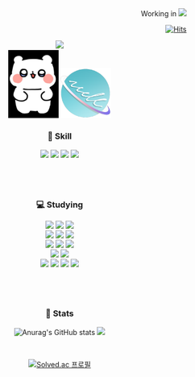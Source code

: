 <div align="right">
  Working in 
  <img src="https://img.shields.io/badge/%F0%9F%92%9B-PalNPal-9c8&logoColor=white" />
  
[![Hits](https://hits.seeyoufarm.com/api/count/incr/badge.svg?url=https%3A%2F%2Fgithub.com%2Fsik-08&count_bg=%2379C83D&title_bg=%23000000&icon=&icon_color=%23E7E7E7&title=VISIT&edge_flat=false)](https://github.com/sik-08)
  
</div>

<div align="center">
  
<!-- header -->
  
<img src="https://capsule-render.vercel.app/api?type=waving&color=0:FFFFFF,100:00FFFF&height=180&fontAlignY=36&section=header&text=RECODE's%20GitHub%20&fontSize=35&fontColor=FAFAFA" />

<div align="center">
<img src="꼬미.jpg" style="width:100px;"/>
<img src="WellSeeGithub.png" style="width:100px;"/>
</div>
  
  <h3> 📖 Skill </h3>
    <img src="https://img.shields.io/badge/C-A8B9CC?style=for-the-badge&logo=C&logoColor=white"/>
    <img src="https://img.shields.io/badge/C++-00599C?style=for-the-badge&logo=cplusplus&logoColor=white"/>
    <img src="https://img.shields.io/badge/Java-007396?style=for-the-badge&logo=java&logoColor=white"/>
    <img src="https://img.shields.io/badge/Python-3776AB?style=for-the-badge&logo=python&logoColor=white"/>
  <br>
  
  #
  
  <br>
  <h3> 💻 Studying </h3>
    <img src="https://img.shields.io/badge/HTML5-E34F26?style=for-the-badge&logo=HTML5&logoColor=white"/>
    <img src="https://img.shields.io/badge/CSS3-1572B6?style=for-the-badge&logo=CSS3&logoColor=white"/>
    <img src="https://img.shields.io/badge/JavaScript-F7DF1E?style=for-the-badge&logo=JavaScript&logoColor=white"/><br>
    <img src="https://img.shields.io/badge/Spring-6DB33F?style=for-the-badge&logo=Spring&logoColor=white"/>
    <img src="https://img.shields.io/badge/Spring Boot-6DB33F?style=for-the-badge&logo=SpringBoot&logoColor=white"/>
    <img src="https://img.shields.io/badge/Spring Security-6DB33F?style=for-the-badge&logo=SpringSecurity&logoColor=white"/><br>
    <img src="https://img.shields.io/badge/Flutter-02569B?style=for-the-badge&logo=flutter&logoColor=white"/>
    <img src="https://img.shields.io/badge/Dart-0175C2?style=for-the-badge&logo=dart&logoColor=white"/>
    <img src="https://img.shields.io/badge/FireBase-FFCA28?style=for-the-badge&logo=firebase&logoColor=white"/><br>
    <img src="https://img.shields.io/badge/MySQL-4479A1?style=for-the-badge&logo=mysql&logoColor=white"/>
    <img src="https://img.shields.io/badge/MariaDB-003545?style=for-the-badge&logo=mariadb&logoColor=white"/><br>
    <img src="https://img.shields.io/badge/React-61DAFB?style=for-the-badge&logo=react&logoColor=white"/>
    <img src="https://img.shields.io/badge/Node.js-339933?style=for-the-badge&logo=node.js&logoColor=white"/>
    <img src="https://img.shields.io/badge/Express-000000?style=for-the-badge&logo=Express&logoColor=white"/>
    <img src="https://img.shields.io/badge/Expo-000020?style=for-the-badge&logo=Expo&logoColor=white"/>
  <br>
  
  #
  
  <br>
</div>
<div align="center"; float: right;>
  <h3> 👻 Stats </h3>
  
  ![Anurag's GitHub stats](https://github-readme-stats.vercel.app/api?username=sik-08&show_icons=true&theme=default)
  <img src="https://github-readme-stats.vercel.app/api/top-langs/?username=sik-08&exclude_repo=dkssud8150.github.io&layout=compact&theme=default" />
</div>

<br>
<div align="center">
  
[![Solved.ac
프로필](http://mazassumnida.wtf/api/v2/generate_badge?boj=wl808)](https://solved.ac/wl808)
  
</div>
